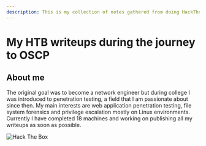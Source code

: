 ```yaml
---
description: This is my collection of notes gathered from doing HackTheBox boxes.
---
```


# My HTB writeups during the journey to OSCP

## About me

The original goal was to become a network engineer but during college I was introduced to penetration testing, a field that I am passionate about since then. My main interests are web application penetration testing, file system forensics and privilege escalation mostly on Linux environments. Currently I have completed 18 machines and working on publishing all my writeups as soon as possible.   
 

![Hack The Box](https://www.hackthebox.eu/badge/image/53856)

